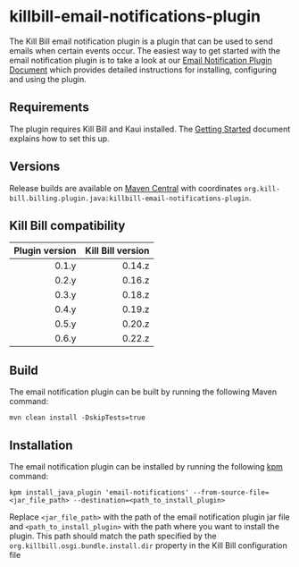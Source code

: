 
# killbill-email-notifications-plugin

The Kill Bill email notification plugin is a plugin that can be used to send emails when certain events occur. The easiest way to get started with the email notification plugin is to take a look at our [Email Notification Plugin Document](https://docs.killbill.io/latest/email-notification-plugin.html) which provides detailed instructions for installing, configuring and using the plugin.

## Requirements

The plugin requires Kill Bill and Kaui installed. The [Getting Started](https://docs.killbill.io/latest/getting_started.htm) document explains how to set this up. 

## Versions

Release builds are available on [Maven Central](http://search.maven.org/#search%7Cga%7C1%7Cg%3A%22org.kill-bill.billing.plugin.java%22%20AND%20a%3A%22killbill-email-notifications-plugin%22) with coordinates `org.kill-bill.billing.plugin.java:killbill-email-notifications-plugin`.


Kill Bill compatibility
-----------------------

| Plugin version | Kill Bill version |
| -------------: | ----------------: |
| 0.1.y          | 0.14.z            |
| 0.2.y          | 0.16.z            |
| 0.3.y          | 0.18.z            |
| 0.4.y          | 0.19.z            |
| 0.5.y          | 0.20.z            |
| 0.6.y          | 0.22.z            |




## Build

The email notification plugin can be built by running the following Maven command:

```
mvn clean install -DskipTests=true
```

## Installation

The email notification plugin can be installed by running the following [kpm](https://github.com/killbill/killbill-cloud/blob/master/kpm) command:

```
kpm install_java_plugin 'email-notifications' --from-source-file=<jar_file_path> --destination=<path_to_install_plugin>

```

Replace `<jar_file_path>` with the path of the email notification plugin jar file and `<path_to_install_plugin>` with the path where you want to install the plugin. This path should match the path specified by the `org.killbill.osgi.bundle.install.dir` property in the Kill Bill configuration file

